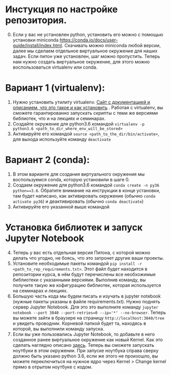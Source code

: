 # Инстукция по настройке репозитория.
0. Если у вас не установлен python, установить его можно с помощью установки miniconda https://conda.io/docs/user-guide/install/index.html. Скачивать можно miniconda любой версии, далее мы сделаем отдельное виртуальное окружение для наших задач. Если питон уже установлен, шаг можно пропустить. Теперь нам нужно создать виртуальное окружение, для этого можно воспользоваться virtualenv или conda.

# Вариант 1 (virtualenv):
1. Нужно установить утилиту virtualenv. [Сайт с документацией и описанием, что это такое и как установить](https://virtualenv.pypa.io/en/stable/userguide/) . Работая с virtualenv, вы сможете гарантированно запускать скрипты с теми же версиями библиотек, что и на лекциях и семинарах.
2. Создайте окружение для python3.6 командой `virtualenv -p python3.6 <path_to_dir_where_env_will_be_stored>`
3. Активируйте его командой `source <path_to_the_dir/bin/activate>`, для выхода используйте команду `deactivate`

# Вариант 2 (conda):
1. В этом варианте для создания виртуального окружения мы воспользуемся conda, которую установили в шаге 0.
2. Создаем окружение для python3.6 командой `conda create -n py36 python==3.6`. Обратите внимание на инструкции в конце установки, там будет написано, как активировать окружение (обычно `conda activate py36`) и деактивировать (обычно `conda deactivate`)
3. Активируйте его указанной выше командой

# Установка библиотек и запуск Jupyter Notebook
4. Теперь у вас есть отдельная версия Питона, с которой можно делать что угодно, не боясь, что это затронет другие ваши проекты.
5. Установите необходимые пакеты командой `pip install -r <path_to_rep_requirements.txt>`. Этот файл будет находится в репозитории курса, в нём будут перечислены все необхожимые библиотеки с указанными версиями. Выполнив команду, вы получите такую же кофигурацию библиотек, которая используется на семинарах и лекциях.
6. Большую часть кода мы будем писать и изучать в jupyter notebook (нужные пакеты указаны в файле requirements.txt). Нужно поднять сервер Jupyter Notebook. Для это это выполните команду `jupyter notebook --port 3040 --port-retries=0 --ip='*' --no-browser`. Теперь вы можете зайти в браузере на страницу `http://localhost:3040/tree` и увидеть проводник. Корневой папкой будет та, находясь в которой, вы выполнили команду запуска.
7. Если вы уже пользовались Jupyter Notebook, то добавьте в него созданное ранее виртуальное окружение как новый Kernel. Как это сделать наглядно описано [здесь](https://anbasile.github.io/programming/2017/06/25/jupyter-venv/). Теперь вы сможете запускать ноутбуки в этом окружении. При запуске ноутбука справа сверху должно быть указано python 3.6, если же этого не произошло, вы можете переключиться на нужное ядро через Kernel > Change kernel прямо в отрытом ноутбуке с кодом.
